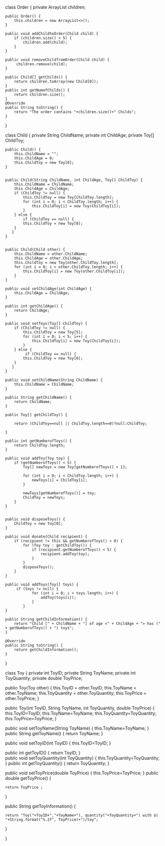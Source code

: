 class Order {
    private ArrayList<Child> children;

    public Order() {
        this.children = new ArrayList<>();
    }

    public void addChildtoOrder(Child child) {
        if (children.size() < 5) { 
            children.add(child);
        } 
    }

    public void removeChildfromOrder(Child child) {
         children.remove(child); 
    }

    public Child[] getChilds() {
        return children.toArray(new Child[0]); 
    }
    public int getNumofChilds() {
        return children.size(); 
    }
    @Override
    public String toString() {
        return "The order contains "+children.size()+" Childs";
    }

}


class Child {
    private String ChildName;
    private int ChildAge;
    private Toy[] ChildToy;

    public Child() {
        this.ChildName = "";
        this.ChildAge = 0;
        this.ChildToy = new Toy[0]; 
    }

   
    public Child(String ChildName, int ChildAge, Toy[] ChildToy) {
        this.ChildName = ChildName;
        this.ChildAge = ChildAge;
        if (ChildToy != null) {
            this.ChildToy = new Toy[ChildToy.length];
            for (int i = 0; i < ChildToy.length; i++) {
                this.ChildToy[i] = new Toy(ChildToy[i]); 
            }
        } else {
        	if (ChildToy == null) {
            this.ChildToy = new Toy[0]; 
        }
       }
    }


    public Child(Child other) {
        this.ChildName = other.ChildName;
        this.ChildAge = other.ChildAge;
        this.ChildToy = new Toy[other.ChildToy.length];
        for (int i = 0; i < other.ChildToy.length; i++) {
            this.ChildToy[i] = new Toy(other.ChildToy[i]);
        }
    }

    public void setChildAge(int ChildAge) {
        this.ChildAge = ChildAge;
    }

    public int getChildAge() {
        return ChildAge;
    }

    public void setToys(Toy[] ChildToy) {
        if (ChildToy != null) {
            this.ChildToy = new Toy[5];
            for (int i = 0; i < 5; i++) {
                this.ChildToy[i] = new Toy(ChildToy[i]); 
            }
        } else {
        	 if (ChildToy == null) {
            this.ChildToy = new Toy[0]; 
        }
       }
    }

    public void setChildName(String ChildName) {
        this.ChildName = ChildName;
    }

    public String getChildName() {
        return ChildName;
    }

    public Toy[] getChildToy() {
    	
        return (ChildToy==null || ChildToy.length==0)?null:ChildToy; 
    	
    }

    public int getNumberofToys() {
        return ChildToy.length; 
    }

    public void addToy(Toy toy) {
        if (getNumberofToys() < 5) { 
            Toy[] newToys = new Toy[getNumberofToys() + 1];
          
            for (int i = 0; i < ChildToy.length; i++) {
                newToys[i] = ChildToy[i];
            }
      
            newToys[getNumberofToys()] = toy;
            ChildToy = newToys; 
        }
    }


    public void disposeToys() {
        ChildToy = new Toy[0]; 
    }

    public void donate(Child recipient) {
        if (recipient != this && getNumberofToys() > 0) { 
            for (Toy toy : getChildToy()) {
                if (recipient.getNumberofToys() < 5) {
                    recipient.addToy(toy);
                }
            }
            disposeToys();
        }
    }

    public void addToys(Toy[] toys) {
    	 if (toys != null) { 
    	        for (int i = 0; i < toys.length; i++) { 
    	            addToy(toys[i]); 
    	        }
    	    }
    }

    public String getChildInformation() {
        return "Child [" + ChildName + "] of age <" + ChildAge + "> has (" + getNumberofToys() + ") toys";
    }

    @Override
    public String toString() {
        return getChildInformation();
    }
}





class Toy {
 private int ToyID;
 private String ToyName;
 private int ToyQuantity;
 private double ToyPrice;

 public Toy(Toy other) {
	    this.ToyID = other.ToyID;
	    this.ToyName = other.ToyName;
	    this.ToyQuantity = other.ToyQuantity;
	    this.ToyPrice = other.ToyPrice;
	}


public Toy(int ToyID, String ToyName, int ToyQuantity, double ToyPrice) {
	this.ToyID=ToyID;
	this.ToyName=ToyName;
	this.ToyQuantity=ToyQuantity;
	this.ToyPrice=ToyPrice;
}

public void setToyName(String ToyName) {
	this.ToyName=ToyName;
}
public String getToyName() {
	return ToyName;
}


public void setToyID(int ToyID) {
	this.ToyID=ToyID;
}
	
public int getToyID() {
	return ToyID;
}	
public void setToyQuantity(int ToyQuantity) {
	this.ToyQuantity=ToyQuantity;
}
public int getToyQuantity() {
	return ToyQuantity;
}

public void setToyPrice(double ToyPrice) {
	this.ToyPrice=ToyPrice;
}
public double getToyPrice() {
	
	return ToyPrice ;
}


public String getToyInformation() {
	
	return "Toy("+ToyID+","+ToyName+"), quantity("+ToyQuantity+") with $( "+String.format("%.2f", ToyPrice)+")/toy";
}


}


